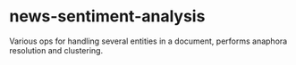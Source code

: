 # news-sentiment-analysis
Various ops for handling several entities in a document, performs anaphora resolution and clustering.
